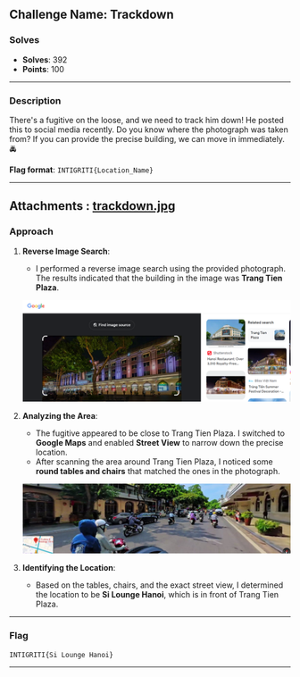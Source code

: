 ## **Challenge Name: Trackdown**

### **Solves**
- **Solves**: 392  
- **Points**: 100  

---

### **Description**
There's a fugitive on the loose, and we need to track him down! He posted this to social media recently. Do you know where the photograph was taken from? If you can provide the precise building, we can move in immediately. 🚔

**Flag format**: `INTIGRITI{Location_Name}`

---

## **Attachments** : [trackdown.jpg](Resources/trackdown.jpg)

### **Approach**

1. **Reverse Image Search**:
   - I performed a reverse image search using the provided photograph. The results indicated that the building in the image was **Trang Tien Plaza**.

   ![image1.png](Resources/image1.png)

2. **Analyzing the Area**:
   - The fugitive appeared to be close to Trang Tien Plaza. I switched to **Google Maps** and enabled **Street View** to narrow down the precise location.
   - After scanning the area around Trang Tien Plaza, I noticed some **round tables and chairs** that matched the ones in the photograph.

   ![image2.png](Resources/image2.png)

3. **Identifying the Location**:
   - Based on the tables, chairs, and the exact street view, I determined the location to be **Si Lounge Hanoi**, which is in front of Trang Tien Plaza.

---

### **Flag**
```
INTIGRITI{Si Lounge Hanoi}
```

---
